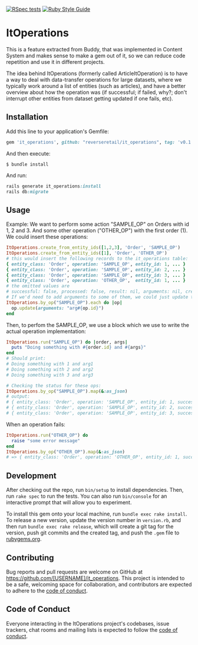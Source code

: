 [![RSpec tests](https://github.com/ReverseRetail/it_operations/actions/workflows/tests.yml/badge.svg)](https://github.com/ReverseRetail/it_operations/actions/workflows/tests.yml)
[![Ruby Style Guide](https://img.shields.io/badge/code_style-rubocop-brightgreen.svg)](https://github.com/rubocop/rubocop)
# ItOperations
This is a feature extracted from Buddy, that was implemented in Content System and makes sense to make a gem out of it, so we can reduce code repetition and use it in different projects.

The idea behind ItOperations (formerly called ArticleItOperation) is to have a way to deal with data-transfer operations for large datasets, where we typically work around a list of entities (such as articles), and have a better overview about how the operation was (if successful; if failed, why?; don't interrupt other entities from dataset getting updated if one fails, etc).

## Installation

Add this line to your application's Gemfile:

```ruby
gem 'it_operations', github: "reverseretail/it_operations", tag: 'v0.1.0'
```

And then execute:

    $ bundle install

And run:
```ruby
rails generate it_operations:install
rails db:migrate
```

## Usage

Example:
We want to perform some action "SAMPLE_OP" on Orders with id 1, 2 and 3. And some other operation ("OTHER_OP") with the first order (1).
We could insert these operations:
```ruby
ItOperations.create_from_entity_ids([1,2,3], 'Order', 'SAMPLE_OP')
ItOperations.create_from_entity_ids([1], 'Order', 'OTHER_OP')
# this would insert the following records to the it_operations table:
{ entity_class: 'Order', operation: 'SAMPLE_OP', entity_id: 1, ... }
{ entity_class: 'Order', operation: 'SAMPLE_OP', entity_id: 2, ... }
{ entity_class: 'Order', operation: 'SAMPLE_OP', entity_id: 3, ... }
{ entity_class: 'Order', operation: 'OTHER_OP',  entity_id: 1, ... }
# the omitted values are
# successful: false, processed: false, result: nil, arguments: nil, created_at: <current datetime>, updated_at: <current datetime>
# If we'd need to add arguments to some of them, we could just update those records:
ItOperations.by_op("SAMPLE_OP").each do |op|
  op.update(arguments: "arg#{op.id}")
end
```
Then, to perfom the SAMPLE_OP, we use a block which we use to write the actual operation implementation:
```ruby
ItOperations.run("SAMPLE_OP") do |order, args|
  puts "Doing something with #{order.id} and #{args}"
end
# Should print:
# Doing something with 1 and arg1
# Doing something with 2 and arg2
# Doing something with 3 and arg3

# Checking the status for these ops:
ItOperations.by_op("SAMPLE_OP").map(&:as_json)
# output:
# { entity_class: 'Order', operation: 'SAMPLE_OP', entity_id: 1, successful: true, processed: true, result: 'done', arguments: 'arg1', created_at: <datetime when was created>, updated_at: <datetime when was executed> }
# { entity_class: 'Order', operation: 'SAMPLE_OP', entity_id: 2, successful: true, processed: true, result: 'done', arguments: 'arg2', created_at: <datetime when was created>, updated_at: <datetime when was executed> }
# { entity_class: 'Order', operation: 'SAMPLE_OP', entity_id: 3, successful: true, processed: true, result: 'done', arguments: 'arg3', created_at: <datetime when was created>, updated_at: <datetime when was executed> }
```
When an operation fails:
```ruby
ItOperations.run("OTHER_OP") do
  raise "some error message"
end
ItOperations.by_op("OTHER_OP").map(&:as_json)
# => { entity_class: 'Order', operation: 'OTHER_OP', entity_id: 1, successful: false, processed: true, result: 'some error message', arguments: nil, created_at: <datetime when was created>, updated_at: <datetime when was executed> }
```

## Development

After checking out the repo, run `bin/setup` to install dependencies. Then, run `rake spec` to run the tests. You can also run `bin/console` for an interactive prompt that will allow you to experiment.

To install this gem onto your local machine, run `bundle exec rake install`. To release a new version, update the version number in `version.rb`, and then run `bundle exec rake release`, which will create a git tag for the version, push git commits and the created tag, and push the `.gem` file to [rubygems.org](https://rubygems.org).

## Contributing

Bug reports and pull requests are welcome on GitHub at https://github.com/[USERNAME]/it_operations. This project is intended to be a safe, welcoming space for collaboration, and contributors are expected to adhere to the [code of conduct](https://github.com/[USERNAME]/it_operations/blob/master/CODE_OF_CONDUCT.md).

## Code of Conduct

Everyone interacting in the ItOperations project's codebases, issue trackers, chat rooms and mailing lists is expected to follow the [code of conduct](https://github.com/[USERNAME]/it_operations/blob/master/CODE_OF_CONDUCT.md).
